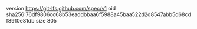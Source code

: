 version https://git-lfs.github.com/spec/v1
oid sha256:76df9806cc68b53eaddbbaa6f5988a45baa522d2d8547abb5d68cdf8910e81db
size 805
